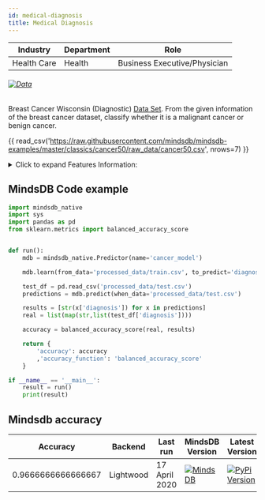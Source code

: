 ```yaml
---
id: medical-diagnosis
title: Medical Diagnosis
---
```


| Industry       | Department | Role               |
|----------------|------------|--------------------|
| Health Care | Health | Business Executive/Physician |

###### [![Data](https://img.shields.io/badge/GET--DATA-BreastCancer-green)](https://github.com/mindsdb/mindsdb-examples/tree/master/classics/cancer50/processed_data)

Breast Cancer Wisconsin (Diagnostic) [Data Set](https://archive.ics.uci.edu/ml/datasets/Breast+Cancer+Wisconsin+%28Diagnostic%29). From the given information of the breast cancer dataset, classify whether it is a malignant cancer or benign cancer.

{{ read_csv('https://raw.githubusercontent.com/mindsdb/mindsdb-examples/master/classics/cancer50/raw_data/cancer50.csv', nrows=7) }}

<details>
  <summary>Click to expand Features Information:</summary>

```
1. id ID number
2. diagnosis The diagnosis of breast tissues (M = malignant, B = benign)
3. radius_mean mean of distances from center to points on the perimeter
4. texture_means tandard deviation of gray-scale values
5. perimeter_mean mean size of the core tumor
6. area_mean
7. smoothness_mean mean of local variation in radius lengths
8. compactness_mean mean of perimeter^2 / area - 1.0
9. concavity_mean mean of severity of concave portions of the contour
10. concave points_mean mean for number of concave portions of the contour
11. symmetry_mean
12. fractal_dimension_mean mean for "coastline approximation" - 1
13. radius_sestandard error for the mean of distances from center to points on the perimeter
14. texture_sestandard error for standard deviation of gray-scale values
15. perimeter_se
16. area_se
17. smoothness_sestandard error for local variation in radius lengths
18. compactness_sestandard error for perimeter^2 / area - 1.0
19. concavity_sestandard error for severity of concave portions of the contour
concave points_sestandard error for number of concave portions of the contour
20. symmetry_se
21. fractal_dimension_sestandard error for "coastline approximation" - 1
22. radius_worst"worst" or largest mean value for mean of distances from center to points on the perimeter
23. texture_worst"worst" or largest mean value for standard deviation of gray-scale values
24. perimeter_worst
25. area_worst
26. smoothness_worst "worst" or largest mean value for local variation in radius lengths
27. compactness_worst "worst" or largest mean value for perimeter^2 / area - 1.0
28. concavity_worst "worst" or largest mean value for severity of 29. 29. concave portions of the contour
30. concave points_worst "worst" or largest mean value for number of concave portions of the contour
31. symmetry_worst
32. fractal_dimension_worst"worst" or largest mean value for "coastline approximation" - 1
```

</details>

## MindsDB Code example
```python
import mindsdb_native
import sys
import pandas as pd
from sklearn.metrics import balanced_accuracy_score


def run():
    mdb = mindsdb_native.Predictor(name='cancer_model')

    mdb.learn(from_data='processed_data/train.csv', to_predict='diagnosis')

    test_df = pd.read_csv('processed_data/test.csv')
    predictions = mdb.predict(when_data='processed_data/test.csv')

    results = [str(x['diagnosis']) for x in predictions]
    real = list(map(str,list(test_df['diagnosis'])))

    accuracy = balanced_accuracy_score(real, results)

    return {
        'accuracy': accuracy
        ,'accuracy_function': 'balanced_accuracy_score'
    }

if __name__ == '__main__':
    result = run()
    print(result)
```

## Mindsdb accuracy


| Accuracy       | Backend  | Last run | MindsDB Version | Latest Version|
|----------------|-------------------|----------------------|-----------------|--------------|
| 0.9666666666666667 | Lightwood | 17 April 2020 | [![MindsDB](https://img.shields.io/badge/pypi--package-1.16.1-green)](https://pypi.org/project/MindsDB/1.16.1/)|   <a href="https://pypi.org/project/MindsDB/"><img src="https://badge.fury.io/py/MindsDB.svg" alt="PyPi Version"></a>|

